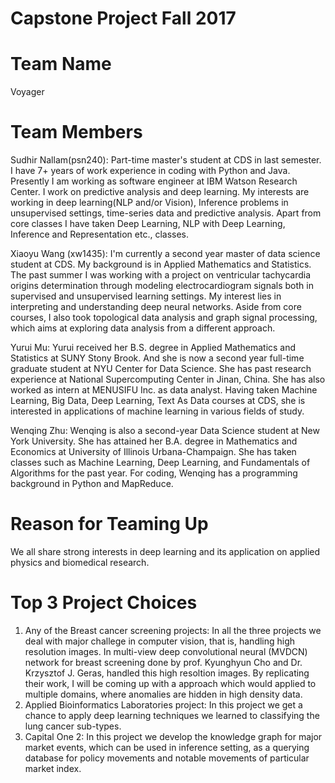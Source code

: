# Capstone Project Fall 2017

# Team Name

Voyager

# Team Members

Sudhir Nallam(psn240): Part-time master's student at CDS in last semester. I have 7+ years of work experience in coding with Python and Java. Presently I am working as software engineer at IBM Watson Research Center. I work on predictive analysis and deep learning. My interests are working in deep learning(NLP and/or Vision), Inference problems in unsupervised settings, time-series data and predictive analysis. Apart from core classes I have taken Deep Learning, NLP with Deep Learning, Inference and Representation etc., classes.

Xiaoyu Wang (xw1435): I'm currently a second year master of data science student at CDS. My background is in Applied Mathematics and Statistics. The past summer I was working with a project on ventricular tachycardia origins determination through modeling electrocardiogram signals both in supervised and unsupervised learning settings. My interest lies in interpreting and understanding deep neural networks. Aside from core courses, I also took topological data analysis and graph signal processing, which aims at exploring data analysis from a different approach. 

Yurui Mu: Yurui received her B.S. degree in Applied Mathematics and Statistics at SUNY Stony Brook. And she is now a second year full-time graduate student at NYU Center for Data Science. She has past research experience at National Supercomputing Center in Jinan, China. She has also worked as intern at MENUSIFU Inc. as data analyst. Having taken Machine Learning, Big Data, Deep Learning, Text As Data courses at CDS, she is interested in applications of machine learning in various fields of study.

Wenqing Zhu: Wenqing is also a second-year Data Science student at New York University. She has attained her B.A. degree in Mathematics and Economics at University of Illinois Urbana-Champaign. She has taken classes such as Machine Learning, Deep Learning, and Fundamentals of Algorithms for the past year. For coding, Wenqing has a programming background in Python and MapReduce.  

# Reason for Teaming Up

We all share strong interests in deep learning and its application on applied physics and biomedical research. 

# Top 3 Project Choices

1. Any of the Breast cancer screening projects: In all the three projects we deal with major challege in computer vision, that is, handling high resolution images. In multi-view deep convolutional neural (MVDCN) network for breast screening done by prof. Kyunghyun Cho and Dr. Krzysztof J. Geras, handled this high resoltion images. By replicating their work, I will be coming up with a approach which would applied to multiple domains, where anomalies are hidden in high density data.  
2. Applied Bioinformatics Laboratories project: In this project we get a chance to apply deep learning techniques we learned to classifying the lung cancer sub-types.  
3. Capital One 2: In this project we develop the knowledge graph for major market events, which can be used in inference setting, as a querying database for policy movements and notable movements of particular market index.  

